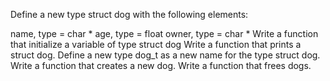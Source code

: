  Define a new type struct dog with the following elements:

name, type = char *
age, type = float
owner, type = char *
Write a function that initialize a variable of type struct dog
 Write a function that prints a struct dog.
 Define a new type dog_t as a new name for the type struct dog.
 Write a function that creates a new dog.
 Write a function that frees dogs.
